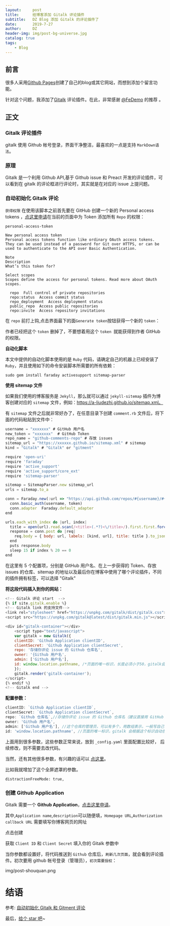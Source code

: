 ```yaml
---
layout:     post
title:      给博客添加 Gitalk 评论插件
subtitle:   DZ Blog 添加 Gitalk 的评论插件了
date:       2019-7-27
author:     DZ
header-img: img/post-bg-universe.jpg
catalog: true
tags:
    - Blog
---
```



## 前言

很多人采用[Github Pages](https://pages.github.com/)创建了自己的blog或其它网站，而想到添加个留言功能。

针对这个问题，我添加了[Gitalk](https://github.com/gitalk/gitalk) 评论插件。在此，非常感谢 [@FeDemo](https://github.com/FeDemo) 的推荐 。

## 正文

### Gitalk 评论插件

gitalk 使用 Github 帐号登录，界面干净整洁，最喜欢的一点是支持 `MarkDown语法`。

### 原理

Gitalk 是一个利用 Github API,基于 Github issue 和 Preact 开发的评论插件，可以看到在 gitalk 的评论框进行评论时，其实就是在对应的 issue 上提问题。

### 自动初始化 Gitalk 评论

`获得权限`
在使用该脚本之前首先要在 GitHub 创建一个新的 Personal access tokens ，[点这里申请](https://github.com/settings/tokens/new)在当前的页面中为 Token 添加所有 `Repo` 的权限：

`personal-access-token`
```
New personal access token
Personal access tokens function like ordinary OAuth access tokens. They can be used instead of a password for Git over HTTPS, or can be used to authenticate to the API over Basic Authentication.

Note
Description
What’s this token for?

Select scopes
Scopes define the access for personal tokens. Read more about OAuth scopes.

  repo  Full control of private repositories
  repo:status  Access commit status
  repo_deployment  Access deployment status
  public_repo  Access public repositories
  repo:invite  Access repository invitations
```
在 `repo` 前打上钩,点击界面最下的面`Generate token`按钮获得一个新的 `token`：

作者已经把这个 `token` 删掉了，不要想着用这个 `token `就能获得到作者 GitHub 的权限。

**自动化脚本**

本文中提供的自动化脚本使用的是 `Ruby` 代码，请确定自己的机器上已经安装了 `Ruby`，并且使用如下的命令安装脚本所需要的所有依赖：

`sudo gem install faraday activesupport sitemap-parser`

**使用 sitemap 文件**

如果我们使用的博客服务是 `Jekyll`，那么就可以通过 `jekyll-sitemap` 插件为博客创建对应的 `sitemap` 文件，例如：https://a-liudezhi.github.io/sitemap.xml。

有 `sitemap` 文件之后就非常好办了，在任意目录下创建 `comment.rb` 文件后，将下面的代码粘贴到文件中：
```js
username = "xxxxxxx" # GitHub 用户名
new_token = "xxxxxxx"  # GitHub Token
repo_name = "github-comments-repo" # 存放 issues
sitemap_url = "https://xxxxxx.github.io/sitemap.xml" # sitemap
kind = "Gitalk" # "Gitalk" or "gitment"

require 'open-uri'
require 'faraday'
require 'active_support'
require 'active_support/core_ext'
require 'sitemap-parser'

sitemap = SitemapParser.new sitemap_url
urls = sitemap.to_a

conn = Faraday.new(:url => "https://api.github.com/repos/#{username}/#{repo_name}/issues") do |conn|
  conn.basic_auth(username, token)
  conn.adapter  Faraday.default_adapter
end

urls.each_with_index do |url, index|
  title = open(url).read.scan(/<title>(.*?)<\/title>/).first.first.force_encoding('UTF-8')
  response = conn.post do |req|
    req.body = { body: url, labels: [kind, url], title: title }.to_json
  end
  puts response.body
  sleep 15 if index % 20 == 0
end
```
在这里有 5 个配置项，分别是 GitHub 用户名、在上一步获得的 Token、存放 issues 的仓库、sitemap 的地址以及最后你在博客中使用了哪个评论插件，不同的插件拥有标签，可以选择 "Gitalk"

**将这段代码插入到你的网站：**
```js
<!-- Gitalk 评论 start  -->
{% if site.gitalk.enable %}
<!-- Gitalk link 的支持文件-->
<link rel="stylesheet" href="https://unpkg.com/gitalk/dist/gitalk.css">
<script src="https://unpkg.com/gitalk@latest/dist/gitalk.min.js"></script>

<div id="gitalk-container"></div>
    <script type="text/javascript">
    var gitalk = new Gitalk({
    clientID: 'Github Application clientID',
    clientSecret: 'Github Application clientSecret',
    repo: '存储你评论 issue 的 Github 仓库名',
    owner: '{Github 用户名',
    admin: ['Github 用户名'],
    id: window.location.pathname, /*页面的唯一标识，长度必须小于50，gitalk会根据这个标识自动创建对应的issue的标签，你总不能啥页面下面都是同一个评论吧*/
    });
    gitalk.render('gitalk-container');
</script>
{% endif %}
<!-- Gitalk end -->
```
**配置参数：**
```js
clientID: `Github Application clientID`,
clientSecret: `Github Application clientSecret`,
repo: `Github 仓库名`,//存储你评论 issue 的 Github 仓库名（建议直接用 GitHub Page 的仓库名）
owner: 'Github 用户名',
admin: ['Github 用户名'], //这个仓库的管理员，可以有多个，用数组表示，一般写自己,
id: 'window.location.pathname', //页面的唯一标识，gitalk 会根据这个标识自动创建的issue的标签,我们使用页面的相对路径作为标识
```
上面用到很多参数，这些参数正常来说，放到 `_config.yaml` 里面配置比较好， 后续修改，则不需要去改代码。

当然，还有其他很多参数，有兴趣的话可以 [ 点这里](https://github.com/gitalk/gitalk#options)。

比如我就增加了这个全屏遮罩的参数。
```
distractionFreeMode: true,
```
### 创建 Github Application

Gitalk 需要一个 **Github Application**，[点击这里申请](https://github.com/settings/applications/new)。

其中,`Application name`,`description`可以随便填，`Homepage URL`,`Authorization callback URL` 需要填写你博客网页的网址

点击创建

获取 `Client ID` 和 `Client Secret` 填入你的 Gitalk 参数中

当你参数都设置好，将代码推送到 `Github` 仓库后，`刷新几次页面`，就会看到评论插件。初次要用 github 帐号登录（管理员），`初次需要授权`：

img/post-shouquan.png

# 结语

参考: [自动初始化 Gitalk 和 Gitment 评论](https://draveness.me/git-comments-initialize)

最后，[给个 star 吧](https://github.com/a-liudezhi/a-liudezhi.github.io)~
